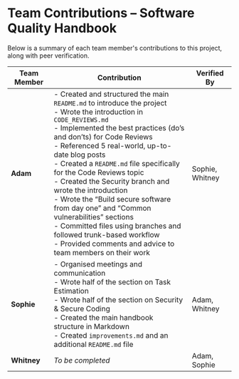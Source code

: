#  Team Contributions – Software Quality Handbook

Below is a summary of each team member's contributions to this project, along with peer verification.

| Team Member | Contribution | Verified By |
|-------------|--------------|--------------|
| **Adam** | - Created and structured the main `README.md` to introduce the project<br>- Wrote the introduction in `CODE_REVIEWS.md`<br>- Implemented the best practices (do’s and don’ts) for Code Reviews<br>- Referenced 5 real-world, up-to-date blog posts<br>- Created a `README.md` file specifically for the Code Reviews topic<br>- Created the Security branch and wrote the introduction<br>- Wrote the “Build secure software from day one” and “Common vulnerabilities” sections<br>- Committed files using branches and followed trunk-based workflow<br>- Provided comments and advice to team members on their work | Sophie, Whitney |
| **Sophie** | - Organised meetings and communication<br>- Wrote half of the section on Task Estimation<br>- Wrote half of the section on Security & Secure Coding<br>- Created the main handbook structure in Markdown<br>- Created `improvements.md` and an additional `README.md` file | Adam, Whitney |
| **Whitney** | *To be completed* | Adam, Sophie |
